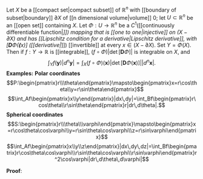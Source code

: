 Let $X$ be a [[compact set|compact subset]] of $\mathbb{R}^n$ with [[boundary of subset|boundary]] $\partial X$ of [[n dimensional volume|volume]] $0$; let $U\subset\mathbb{R}^n$ be an [[open set]] containing $X$. Let $\Phi:U\to\mathbb{R}^n$ be a $C^1$([[continuously differentiable function|*]]) mapping that is [[one to one|injective]] on $(X-\partial X)$ and has [[Lipschitz condition for a derivative|Lipschitz derivative]], with $[\mathbf{D}\Phi(\mathbf({x})]$ ([[derivative|*]]) [[invertible]] at every $x\in(X-\partial X)$. Set $Y=\Phi(X)$.
Then if $f:Y\to\mathbb{R}$ is [[integrable]], $(f\circ\Phi)|\det[\mathbf{D}\Phi]|$ is integrable on $X$, and $$\int_Yf(\mathbf{y})|d^n\mathbf{y}|=\int_X(f\circ\Phi)(\mathbf{x})|\det[\mathbf{D}\Phi(\mathbf{x})]||d^n\mathbf{x}|.$$
**Examples:**
**Polar coordinates** $$P:\begin{pmatrix}r\\\theta\end{pmatrix}\mapsto\begin{pmatrix}x=r\cos\theta\\y=r\sin\theta\end{pmatrix}$$$$\int_Af\begin{pmatrix}x\\y\end{pmatrix}|dx\,dy|=\int_Bf\begin{pmatrix}r\cos\theta\\r\sin\theta\end{pmatrix}r|dr\,d\theta|.$$
**Spherical coordinates**$$S:\begin{pmatrix}r\\\theta\\\varphi\end{pmatrix}\mapsto\begin{pmatrix}x=r\cos\theta\cos\varphi\\y=r\sin\theta\cos\varphi\\z=r\sin\varphi\end{pmatrix}$$$$\int_Af\begin{pmatrix}x\\y\\z\end{pmatrix}|dx\,dy\,dz|=\int_Bf\begin{pmatrix}r\cos\theta\cos\varphi\\r\sin\theta\cos\varphi\\r\sin\varphi\end{pmatrix}r^2\cos\varphi|dr\,d\theta\,d\varphi|$$

**Proof**: